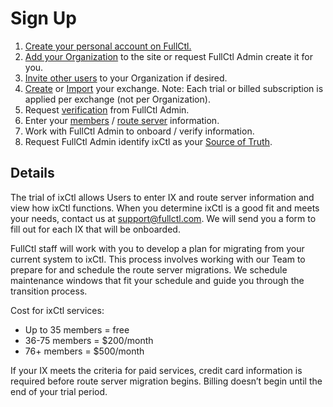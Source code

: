 # Sign Up

1. [Create your personal account on FullCtl.](.../aaaCtl/Sign-up-for-fullctl/)
2. [Add your Organization](.../aaaCtl/Add-Organization/) to the site or request FullCtl Admin create it for you.
3. [Invite other users](.../aaaCtl/Add-Users/) to your Organization if desired.
4. [Create](.../ixctl/Create-an-IX/) or [Import](.../ixctl/Import-an-IX/) your exchange. Note: Each trial or billed subscription is
   applied per exchange (not per Organization).
5. Request [verification](.../ixctl/Verify-Exchange/) from FullCtl Admin.
6. Enter your [members](.../ixctl/Add-a-Member/) / [route server](.../ixctl/Add-A-Routeserver/) information.
7. Work with FullCtl Admin to onboard / verify information.
8. Request FullCtl Admin identify ixCtl as your [Source of Truth](.../ixctl/Source-of-Truth/).

## Details
The trial of ixCtl allows Users to enter IX and route server information and view how ixCtl functions. When you determine ixCtl is a good fit and meets your needs, contact us at <support@fullctl.com>. We will send you a form to fill out for each IX that will be onboarded. 

FullCtl staff will work with you to develop a plan for migrating from your current system to ixCtl. This process involves working with our Team to prepare for and schedule the route server migrations. We schedule maintenance windows that fit your schedule and guide you through the transition process. 

Cost for ixCtl services:

- Up to 35 members = free
- 36-75 members = $200/month
- 76+ members = $500/month

If your IX meets the criteria for paid services, credit card information is required before route server migration begins. Billing doesn’t begin until the end of your trial period. 
